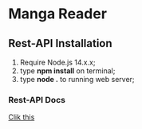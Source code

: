 # Manga Reader

## Rest-API Installation
1. Require Node.js 14.x.x;
2. type **npm install** on terminal;
3. type **node .** to running web server;
### Rest-API Docs
[Clik this](https://github.com/KatowProject/manga-reader/blob/master/rest-api/README.md)
